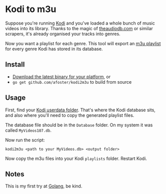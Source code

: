 # Kodi to m3u

Suppose you're running [Kodi](https://kodi.tv/) and you've loaded a whole bunch of music videos into its library. Thanks to the magic of [theaudiodb.com](http://www.theaudiodb.com/) or similar scrapers, it's already organised your tracks into genres.

Now you want a playlist for each genre. This tool will export an [m3u playlist](https://en.wikipedia.org/wiki/M3U) for every genre Kodi has stored in its database.

## Install

* [Download the latest binary for your platform](https://github.com/afoster/kodi2m3u/releases/latest), or
* `go get github.com/afoster/kodi2m3u` to build from source

## Usage

First, find your [Kodi userdata folder](http://kodi.wiki/view/Userdata). That's where the Kodi database sits, and also where you'll need to copy the generated playlist files.

The database file should be in the `Database` folder. On my system it was called `MyVideos107.db`.

Now run the script:

`kodi2m3u <path to your MyVideos.db> <output folder>`

Now copy the m3u files into your Kodi `playlists` folder. Restart Kodi.

## Notes

This is my first try at [Golang](https://golang.org/), be kind.